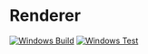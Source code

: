 # Renderer

[![Windows Build](https://github.com/TrashCoder94/Renderer/actions/workflows/windows-build.yml/badge.svg)](https://github.com/TrashCoder94/Renderer/actions/workflows/windows-build.yml)
[![Windows Test](https://github.com/TrashCoder94/Renderer/actions/workflows/windows-test.yml/badge.svg)](https://github.com/TrashCoder94/Renderer/actions/workflows/windows-test.yml)